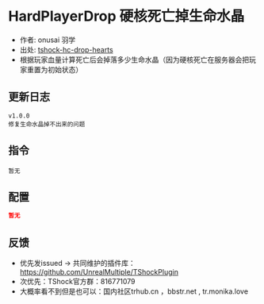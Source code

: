 ﻿# HardPlayerDrop 硬核死亡掉生命水晶

- 作者: onusai 羽学
- 出处: [tshock-hc-drop-hearts](https://github.com/onusai/tshock-hc-drop-hearts)
- 根据玩家血量计算死亡后会掉落多少生命水晶（因为硬核死亡在服务器会把玩家重置为初始状态）

## 更新日志

```
v1.0.0 
修复生命水晶掉不出来的问题
```

## 指令

```
暂无
```

## 配置
```json
暂无
```
## 反馈
- 优先发issued -> 共同维护的插件库：https://github.com/UnrealMultiple/TShockPlugin
- 次优先：TShock官方群：816771079
- 大概率看不到但是也可以：国内社区trhub.cn ，bbstr.net , tr.monika.love
